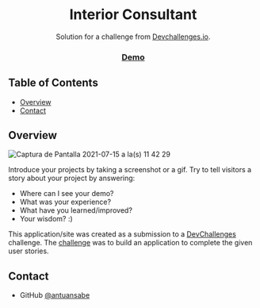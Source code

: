 

<h1 align="center">Interior Consultant</h1>

<div align="center">
   Solution for a challenge from  <a href="http://devchallenges.io" target="_blank">Devchallenges.io</a>.
</div>

<div align="center">
  <h3>
    <a href="https://antuansabe.github.io/Interior-Consultant/">
      Demo
    </a>
  </h3>
</div>



## Table of Contents

- [Overview](#overview)
- [Contact](#contact)


<!-- OVERVIEW -->

## Overview


![Captura de Pantalla 2021-07-15 a la(s) 11 42 29](https://user-images.githubusercontent.com/72485462/125825624-85dcf224-cfad-4d18-b3a1-2d1d7a0b4618.png)



Introduce your projects by taking a screenshot or a gif. Try to tell visitors a story about your project by answering:

- Where can I see your demo?
- What was your experience?
- What have you learned/improved?
- Your wisdom? :)


This application/site was created as a submission to a [DevChallenges](https://devchallenges.io/challenges) challenge. The [challenge](https://devchallenges.io/challenges/Jymh2b2FyebRTUljkNcb) was to build an application to complete the given user stories.


## Contact


- GitHub [@antuansabe](https://github.com/antuansabe)
